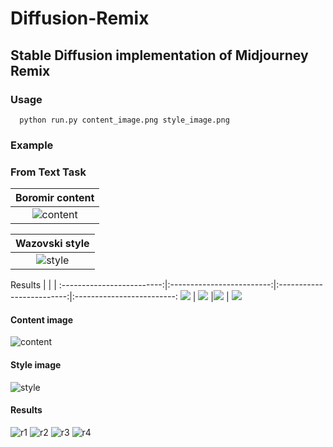 # Diffusion-Remix
## Stable Diffusion implementation of Midjourney Remix

### Usage

```python3
  python run.py content_image.png style_image.png
```

### Example

### From Text Task

Boromir content            | 
:-------------------------:|
![content](inms/bor.png)   |

Wazovski style             |
:-------------------------:|
![style](imgs/waz.png)     |

Results                    |                           |                           |
:-------------------------:|:-------------------------:|:-------------------------:|:-------------------------:
![](imgs/borowaz1.png)     |  ![](imgs/borowaz2.png)   |![](imgs/borowaz3.png)     | ![](imgs/borowaz4.png)

#### Content image
![content](imgs/14917915-medium_jpg.jpeg)

#### Style image
![style](imgs/wazovski.png)

#### Results
![r1](imgs/1.png)
![r2](imgs/2.png)
![r3](imgs/3.png)
![r4](imgs/4.png)
